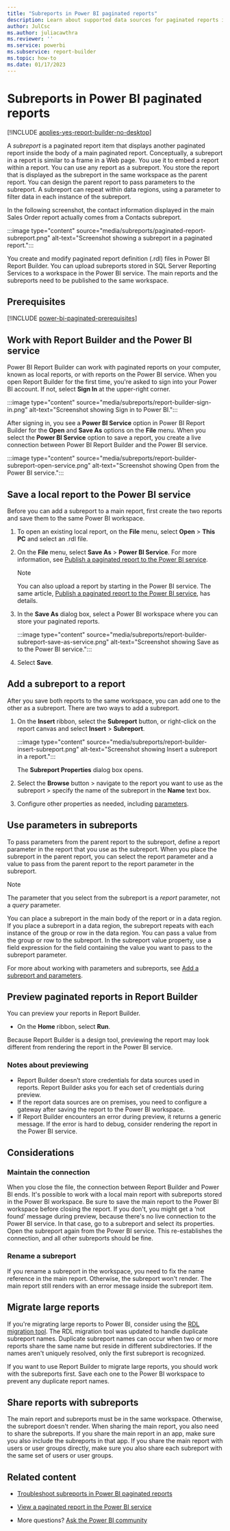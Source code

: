 ```yaml
---
title: "Subreports in Power BI paginated reports"
description: Learn about supported data sources for paginated reports in the Power BI service.
author: JulCsc
ms.author: juliacawthra
ms.reviewer: ''
ms.service: powerbi
ms.subservice: report-builder
ms.topic: how-to
ms.date: 01/17/2023
---
```


# Subreports in Power BI paginated reports

[!INCLUDE [applies-yes-report-builder-no-desktop](../includes/applies-yes-report-builder-no-desktop.md)] 

A *subreport* is a paginated report item that displays another paginated report inside the body of a main paginated report. Conceptually, a subreport in a report is similar to a frame in a Web page. You use it to embed a report within a report. You can use any report as a subreport. You store the report that is displayed as the subreport in the same workspace as the parent report. You can design the parent report to pass parameters to the subreport. A subreport can repeat within data regions, using a parameter to filter data in each instance of the subreport.  

In the following screenshot, the contact information displayed in the main Sales Order report actually comes from a Contacts subreport.  
  
:::image type="content" source="media/subreports/paginated-report-subreport.png" alt-text="Screenshot showing a subreport in a paginated report.":::
  
You create and modify paginated report definition (.rdl) files in Power BI Report Builder. You can upload subreports stored in SQL Server Reporting Services to a workspace in the Power BI service. The main reports and the subreports need to be published to the same workspace. 

## Prerequisites 

[!INCLUDE [power-bi-paginated-prerequisites](../includes/power-bi-paginated-prerequisites.md)]
 
## Work with Report Builder and the Power BI service

Power BI Report Builder can work with paginated reports on your computer, known as local reports, or with reports on the Power BI service.  When you open Report Builder for the first time, you're asked to sign into your Power BI account. If not, select **Sign In** at the upper-right corner.

:::image type="content" source="media/subreports/report-builder-sign-in.png" alt-text="Screenshot showing Sign in to Power BI.":::

After signing in, you see a **Power BI Service** option in Power BI Report Builder for the **Open** and **Save As** options on the **File** menu. When you select the **Power BI Service** option to save a report, you create a live connection between Power BI Report Builder and the Power BI service. 

:::image type="content" source="media/subreports/report-builder-subreport-open-service.png" alt-text="Screenshot showing Open from the Power BI service.":::

## Save a local report to the Power BI service

Before you can add a subreport to a main report, first create the two reports and save them to the same Power BI workspace.

1. To open an existing local report, on the **File** menu, select **Open** > **This PC** and select an .rdl file.  

2. On the **File** menu, select **Save As** > **Power BI Service**. For more information, see [Publish a paginated report to the Power BI service](paginated-reports-save-to-power-bi-service.md).

    > [!NOTE]
    > You can also upload a report by starting in the Power BI service. The same article, [Publish a paginated report to the Power BI service](paginated-reports-save-to-power-bi-service.md), has details.

3. In the **Save As** dialog box, select a Power BI workspace where you can store your paginated reports.

    :::image type="content" source="media/subreports/report-builder-subreport-save-as-service.png" alt-text="Screenshot showing Save as to the Power BI service.":::

4. Select **Save**.

## Add a subreport to a report

After you save both reports to the same workspace, you can add one to the other as a subreport. There are two ways to add a subreport.

1. On the **Insert** ribbon, select the **Subreport** button, or right-click on the report canvas and select **Insert** > **Subreport**.

    :::image type="content" source="media/subreports/report-builder-insert-subreport.png" alt-text="Screenshot showing Insert a subreport in a report.":::

    The **Subreport Properties** dialog box opens.  

2. Select the **Browse** button > navigate to the report you want to use as the subreport > specify the name of the subreport in the **Name** text box.

3. Configure other properties as needed, including [parameters](#use-parameters-in-subreports).

## Use parameters in subreports  

To pass parameters from the parent report to the subreport, define a report parameter in the report that you use as the subreport. When you place the subreport in the parent report, you can select the report parameter and a value to pass from the parent report to the report parameter in the subreport.  
  
> [!NOTE]  
> The parameter that you select from the subreport is a *report* parameter, not a *query* parameter.  
  
You can place a subreport in the main body of the report or in a data region. If you place a subreport in a data region, the subreport repeats with each instance of the group or row in the data region. You can pass a value from the group or row to the subreport. In the subreport value property, use a field expression for the field containing the value you want to pass to the subreport parameter.  
  
For more about working with parameters and subreports, see [Add a subreport and parameters](parameters/add-subreport-parameters-report-builder.md).  

## Preview paginated reports in Report Builder

You can preview your reports in Report Builder.

- On the **Home** ribbon, select **Run**. 

Because Report Builder is a design tool, previewing the report may look different from rendering the report in the Power BI service.

### Notes about previewing

- Report Builder doesn’t store credentials for data sources used in reports.  Report Builder asks you for each set of credentials during preview.  
- If the report data sources are on premises, you need to configure a gateway after saving the report to the Power BI workspace.
- If Report Builder encounters an error during preview, it returns a generic message.  If the error is hard to debug, consider rendering the report in the Power BI service.  

## Considerations

### Maintain the connection

When you close the file, the connection between Report Builder and Power BI ends. It's possible to work with a local main report with subreports stored in the Power BI workspace. Be sure to save the main report to the Power BI workspace before closing the report.  If you don't, you might get a ‘not found’ message during preview, because there's no live connection to the Power BI service.  In that case, go to a subreport and select its properties.  Open the subreport again from the Power BI service.  This re-establishes the connection, and all other subreports should be fine.

### Rename a subreport

If you rename a subreport in the workspace, you need to fix the name reference in the main report. Otherwise, the subreport won't render. The main report still renders with an error message inside the subreport item.

## Migrate large reports

If you're migrating large reports to Power BI, consider using the [RDL migration tool](../guidance/migrate-ssrs-reports-to-power-bi.md#migration-tool-for-previous-versions-of-sql-server). The RDL migration tool was updated to handle duplicate subreport names.  Duplicate subreport names can occur when two or more reports share the same name but reside in different subdirectories.  If the names aren't uniquely resolved, only the first subreport is recognized.

If you want to use Report Builder to migrate large reports, you should work with the subreports first. Save each one to the Power BI workspace to prevent any duplicate report names.

## Share reports with subreports

The main report and subreports must be in the same workspace. Otherwise, the subreport doesn't render. When sharing the main report, you also need to share the subreports. If you share the main report in an app, make sure you also include the subreports in that app. If you share the main report with users or user groups directly, make sure you also share each subreport with the same set of users or user groups.
  
## Related content

- [Troubleshoot subreports in Power BI paginated reports](subreports-troubleshoot.md)

- [View a paginated report in the Power BI service](../consumer/paginated-reports-view-power-bi-service.md)

- More questions? [Ask the Power BI community](https://community.powerbi.com/)